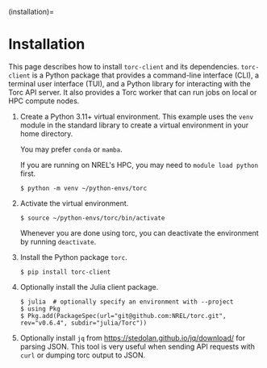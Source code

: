 (installation)=

# Installation
This page describes how to install `torc-client` and its dependencies. `torc-client` is a
Python package that provides a command-line interface (CLI), a terminal user interface (TUI), and
a Python library for interacting with the Torc API server. It also provides a Torc worker that can
run jobs on local or HPC compute nodes.

1. Create a Python 3.11+ virtual environment. This example uses the `venv` module in the standard
   library to create a virtual environment in your home directory.

   You may prefer `conda` or `mamba`.

   If you are running on NREL's HPC, you may need to `module load python` first.

   ```console
   $ python -m venv ~/python-envs/torc
   ```

2. Activate the virtual environment.

   ```console
   $ source ~/python-envs/torc/bin/activate
   ```

   Whenever you are done using torc, you can deactivate the environment by running `deactivate`.

3. Install the Python package `torc`.

   ```console
   $ pip install torc-client
   ```

4) Optionally install the Julia client package.

   ```console
   $ julia  # optionally specify an environment with --project
   $ using Pkg
   $ Pkg.add(PackageSpec(url="git@github.com:NREL/torc.git", rev="v0.6.4", subdir="julia/Torc"))
   ```

5. Optionally install `jq` from <https://stedolan.github.io/jq/download/> for parsing JSON.
   This tool is very useful when sending API requests with `curl` or dumping torc output to
   JSON.
